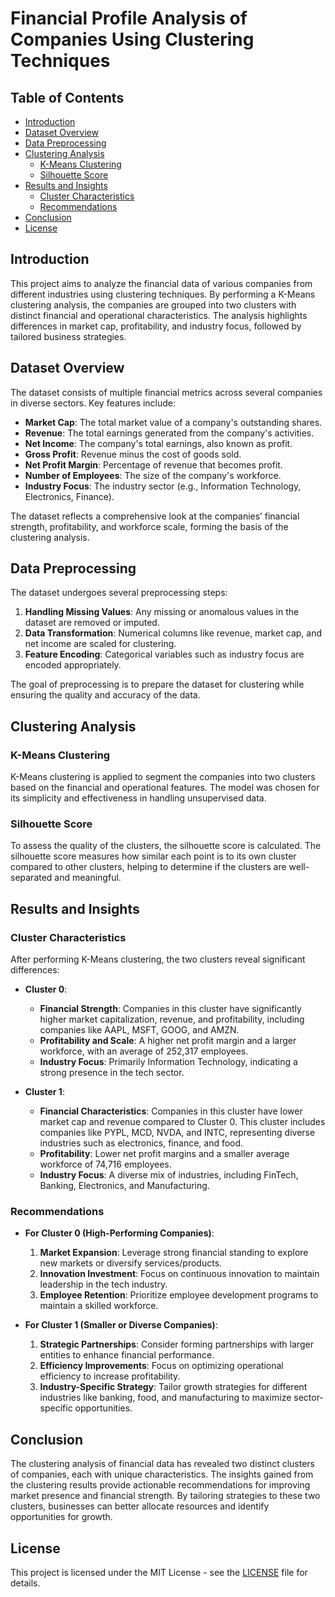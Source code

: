 # Financial Profile Analysis of Companies Using Clustering Techniques

## Table of Contents
- [Introduction](#introduction)
- [Dataset Overview](#dataset-overview)
- [Data Preprocessing](#data-preprocessing)
- [Clustering Analysis](#clustering-analysis)
  - [K-Means Clustering](#k-means-clustering)
  - [Silhouette Score](#silhouette-score)
- [Results and Insights](#results-and-insights)
  - [Cluster Characteristics](#cluster-characteristics)
  - [Recommendations](#recommendations)
- [Conclusion](#conclusion)
- [License](#license)

## Introduction
This project aims to analyze the financial data of various companies from different industries using clustering techniques. By performing a K-Means clustering analysis, the companies are grouped into two clusters with distinct financial and operational characteristics. The analysis highlights differences in market cap, profitability, and industry focus, followed by tailored business strategies.

## Dataset Overview
The dataset consists of multiple financial metrics across several companies in diverse sectors. Key features include:
- **Market Cap**: The total market value of a company's outstanding shares.
- **Revenue**: The total earnings generated from the company's activities.
- **Net Income**: The company's total earnings, also known as profit.
- **Gross Profit**: Revenue minus the cost of goods sold.
- **Net Profit Margin**: Percentage of revenue that becomes profit.
- **Number of Employees**: The size of the company's workforce.
- **Industry Focus**: The industry sector (e.g., Information Technology, Electronics, Finance).

The dataset reflects a comprehensive look at the companies’ financial strength, profitability, and workforce scale, forming the basis of the clustering analysis.

## Data Preprocessing
The dataset undergoes several preprocessing steps:
1. **Handling Missing Values**: Any missing or anomalous values in the dataset are removed or imputed.
2. **Data Transformation**: Numerical columns like revenue, market cap, and net income are scaled for clustering.
3. **Feature Encoding**: Categorical variables such as industry focus are encoded appropriately.

The goal of preprocessing is to prepare the dataset for clustering while ensuring the quality and accuracy of the data.

## Clustering Analysis

### K-Means Clustering
K-Means clustering is applied to segment the companies into two clusters based on the financial and operational features. The model was chosen for its simplicity and effectiveness in handling unsupervised data.

### Silhouette Score
To assess the quality of the clusters, the silhouette score is calculated. The silhouette score measures how similar each point is to its own cluster compared to other clusters, helping to determine if the clusters are well-separated and meaningful.

## Results and Insights

### Cluster Characteristics
After performing K-Means clustering, the two clusters reveal significant differences:
- **Cluster 0**: 
  - **Financial Strength**: Companies in this cluster have significantly higher market capitalization, revenue, and profitability, including companies like AAPL, MSFT, GOOG, and AMZN.
  - **Profitability and Scale**: A higher net profit margin and a larger workforce, with an average of 252,317 employees.
  - **Industry Focus**: Primarily Information Technology, indicating a strong presence in the tech sector.
  
- **Cluster 1**:
  - **Financial Characteristics**: Companies in this cluster have lower market cap and revenue compared to Cluster 0. This cluster includes companies like PYPL, MCD, NVDA, and INTC, representing diverse industries such as electronics, finance, and food.
  - **Profitability**: Lower net profit margins and a smaller average workforce of 74,716 employees.
  - **Industry Focus**: A diverse mix of industries, including FinTech, Banking, Electronics, and Manufacturing.

### Recommendations

- **For Cluster 0 (High-Performing Companies)**:
  1. **Market Expansion**: Leverage strong financial standing to explore new markets or diversify services/products.
  2. **Innovation Investment**: Focus on continuous innovation to maintain leadership in the tech industry.
  3. **Employee Retention**: Prioritize employee development programs to maintain a skilled workforce.

- **For Cluster 1 (Smaller or Diverse Companies)**:
  1. **Strategic Partnerships**: Consider forming partnerships with larger entities to enhance financial performance.
  2. **Efficiency Improvements**: Focus on optimizing operational efficiency to increase profitability.
  3. **Industry-Specific Strategy**: Tailor growth strategies for different industries like banking, food, and manufacturing to maximize sector-specific opportunities.

## Conclusion
The clustering analysis of financial data has revealed two distinct clusters of companies, each with unique characteristics. The insights gained from the clustering results provide actionable recommendations for improving market presence and financial strength. By tailoring strategies to these two clusters, businesses can better allocate resources and identify opportunities for growth.

## License
This project is licensed under the MIT License - see the [LICENSE](LICENSE) file for details.
